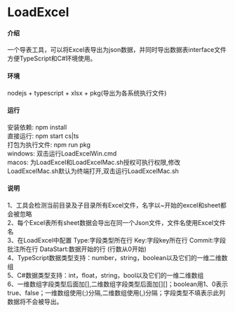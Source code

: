 # LoadExcel

#### 介绍
一个导表工具，可以将Excel表导出为json数据，并同时导出数据表interface文件方便TypeScript和C#环境使用。 

#### 环境
nodejs + typescript + xlsx + pkg(导出为各系统执行文件)

#### 运行
安装依赖: npm install  
直接运行: npm start cs|ts  
打包为执行文件: npm run  pkg  
windows: 双击运行LoadExcelWin.cmd  
macos: 为LoadExcel和LoadExcelMac.sh授权可执行权限,修改LoadExcelMac.sh默认为终端打开,双击运行LoadExcelMac.sh  

#### 说明
1、工具会检测当前目录及子目录所有Excel文件，名字以~开始的excel和sheet都会被忽略  
2、每个Excel表所有sheet数据会导出在同一个Json文件，文件名使用Excel文件名  
3、在LoadExcel中配置 Type:字段类型所在行 Key:字段key所在行 Commit:字段批注所在行 DataStart:数据开始的行 (行数从0开始)  
4、TypeScript数据类型支持：number，string，boolean以及它们的一维二维数组  
5、C#数据类型支持：int，float，string，bool以及它们的一维二维数组  
6、一维数组字段类型后面加[],二维数组字段类型后面加[][]；boolean用1、0表示true、false；一维数组使用(;)分隔,二维数组使用(,)分隔；字段类型不填表示此列数据将不会被导出。    